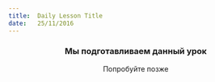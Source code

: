 ```yaml
---
title:  Daily Lesson Title
date:   25/11/2016
---
```


### <center>Мы подготавливаем данный урок</center> 

 <center>Попробуйте позже</center>